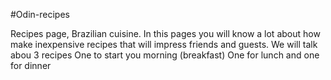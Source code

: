 #Odin-recipes

Recipes page, Brazilian cuisine.
In this pages you will know a lot about
how make inexpensive recipes that will impress
friends and guests.
We will talk abou 3 recipes
One to start you morning (breakfast)
One for lunch and one for dinner